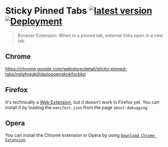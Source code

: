 # Sticky Pinned Tabs [![latest version][badge-cws]][link-cws] [![Deployment][badge-travis]][link-travis]

  [badge-cws]: https://img.shields.io/chrome-web-store/v/mjlgfnggkljhiipiiogoengknkfocbkp.svg?label=chrome
  [badge-travis]: https://img.shields.io/travis/bfred-it/sticky-pinned-tabs/master.svg?label=deployment
  [link-cws]: https://chrome.google.com/webstore/detail/sticky-pinned-tabs/mjlgfnggkljhiipiiogoengknkfocbkp "Version published on Chrome Web Store"
  [link-travis]: https://travis-ci.org/bfred-it/sticky-pinned-tabs


> Browser Extension: When in a pinned tab, external links open in a new tab

## Chrome

https://chrome.google.com/webstore/detail/sticky-pinned-tabs/mjlgfnggkljhiipiiogoengknkfocbkp

## Firefox

It's technically a [Web Extension](http://arewewebextensionsyet.com/), but it doesn't work in Firefox yet. You can install it by loading the `manifest.json` from the page `about:debugging`

## Opera

You can install the Chrome extension in Opera by using [`Download Chrome Extension`](https://addons.opera.com/en/extensions/details/download-chrome-extension-9/?display=en)
